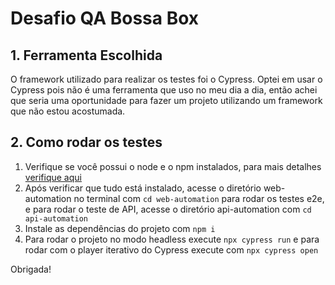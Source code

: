 # Desafio QA Bossa Box

## 1. Ferramenta Escolhida

O framework utilizado para realizar os testes foi o Cypress. Optei em usar o Cypress pois não é uma ferramenta que uso no meu dia a dia, então achei que seria uma oportunidade para fazer um projeto utilizando um framework que não estou acostumada.

## 2. Como rodar os testes

1. Verifique se você possui o node e o npm instalados, para mais detalhes [verifique aqui](https://balta.io/blog/node-npm-instalacao-configuracao-e-primeiros-passos)
2. Após verificar que tudo está instalado, acesse o diretório web-automation no terminal com `cd web-automation` para rodar os testes e2e, e para rodar o teste de API, acesse o diretório api-automation com `cd api-automation`
3. Instale as dependências do projeto com `npm i`
4. Para rodar o projeto  no modo headless execute `npx cypress run` e para rodar com o player iterativo do Cypress execute com `npx cypress open` 


Obrigada!
